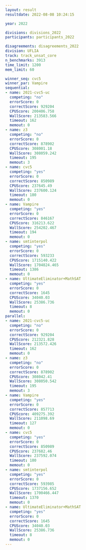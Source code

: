 ```yaml
---
layout: result
resultdate: 2022-08-08 10:24:15

year: 2022

divisions: divisions_2022
participants: participants_2022

disagreements: disagreements_2022
division: UFLIA
track: track_unsat_core
n_benchmarks: 3913
time_limit: 1200
mem_limit: 60

winner_seq: cvc5
winner_par: Vampire
sequential:
- name: 2021-cvc5-uc
  competing: "no"
  errorScore: 0
  correctScore: 929204
  CPUScore: 200406.758
  WallScore: 213583.566
  timeout: 162
  memout: 0
- name: z3
  competing: "no"
  errorScore: 0
  correctScore: 878902
  CPUScore: 308001.18
  WallScore: 308059.242
  timeout: 195
  memout: 3
- name: cvc5
  competing: "yes"
  errorScore: 0
  correctScore: 850989
  CPUScore: 237645.49
  WallScore: 237600.124
  timeout: 180
  memout: 0
- name: Vampire
  competing: "yes"
  errorScore: 0
  correctScore: 846167
  CPUScore: 316213.622
  WallScore: 254202.467
  timeout: 194
  memout: 0
- name: smtinterpol
  competing: "yes"
  errorScore: 0
  correctScore: 593233
  CPUScore: 1715140.422
  WallScore: 1704824.465
  timeout: 1386
  memout: 0
- name: UltimateEliminator+MathSAT
  competing: "yes"
  errorScore: 0
  correctScore: 1645
  CPUScore: 34040.03
  WallScore: 25386.736
  timeout: 8
  memout: 0
parallel:
- name: 2021-cvc5-uc
  competing: "no"
  errorScore: 0
  correctScore: 929204
  CPUScore: 212321.828
  WallScore: 213572.426
  timeout: 162
  memout: 0
- name: z3
  competing: "no"
  errorScore: 0
  correctScore: 878902
  CPUScore: 308042.41
  WallScore: 308050.542
  timeout: 195
  memout: 3
- name: Vampire
  competing: "yes"
  errorScore: 0
  correctScore: 857713
  CPUScore: 409275.392
  WallScore: 211098.69
  timeout: 127
  memout: 0
- name: cvc5
  competing: "yes"
  errorScore: 0
  correctScore: 850989
  CPUScore: 237682.46
  WallScore: 237592.074
  timeout: 180
  memout: 0
- name: smtinterpol
  competing: "yes"
  errorScore: 0
  correctScore: 593985
  CPUScore: 1737156.652
  WallScore: 1700466.447
  timeout: 1370
  memout: 0
- name: UltimateEliminator+MathSAT
  competing: "yes"
  errorScore: 0
  correctScore: 1645
  CPUScore: 34040.03
  WallScore: 25386.736
  timeout: 8
  memout: 0
---
```

